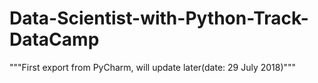 # Data-Scientist-with-Python-Track-DataCamp
"""First export from PyCharm, will update later(date: 29 July 2018)"""
